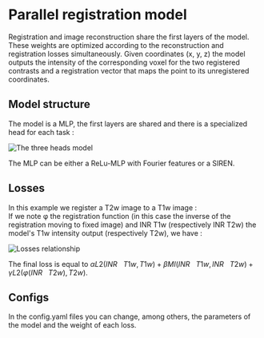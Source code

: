 # Parallel registration model

Registration and image reconstruction share the first layers of the model. These weights are optimized according to the reconstruction and registration losses simultaneously.
Given coordinates (x, y, z) the model outputs the intensity of the corresponding voxel for the two registered contrasts and a registration vector that maps the point to its unregistered coordinates. 

## Model structure

The model is a MLP, the first layers are shared and there is a specialized head for each task :

![The three heads model](https://github.com/VictorBaillet/multi_contrast_registration_agnostic_inr/assets/105466709/8cad3c22-50bb-4c7c-a2de-54ca0fd2fbde)

The MLP can be either a ReLu-MLP with Fourier features or a SIREN.

## Losses 

In this example we register a T2w image to a T1w image :  
If we note φ the registration function (in this case the inverse of the registration moving to fixed image) and INR T1w (respectively INR T2w) the model's T1w intensity output (respectively T2w), we have :  

![Losses relationship](https://github.com/VictorBaillet/multi_contrast_registration_agnostic_inr/assets/105466709/69df6196-b7e0-4229-9816-858ffb63035e)

The final loss is equal to $\alpha L2(INR \ \ \ T1w, T1w) + \beta MI(INR \ \ \ T1w, INR \ \ \ T2w) + \gamma L2(φ(INR \ \ \ T2w), T2w)$.

## Configs

In the config.yaml files you can change, among others, the parameters of the model and the weight of each loss.

